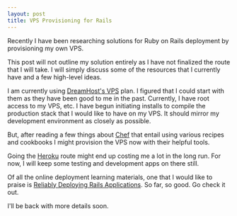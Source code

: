 ```yaml
---
layout: post
title: VPS Provisioning for Rails
---
```


Recently I have been researching solutions for Ruby on Rails deployment by provisioning my own VPS.

This post will not outline my solution entirely as I have not finalized the route that I will take. I will simply discuss some of the resources that I currently have and a few high-level ideas. 

I am currently using <a href="https://www.dreamhost.com/hosting/vps/">DreamHost's VPS</a> plan. I figured that I could start with them as they have been good to me in the past. Currently, I have root access to my VPS, etc. I have begun initiating installs to compile the production stack that I would like to have on my VPS. It should mirror my development environment as closely as possible.

But, after reading a few things about <a href="https://www.chef.io/chef/">Chef</a> that entail using various recipes and cookbooks I might provision the VPS now with their helpful tools.

Going the <a href="https://www.heroku.com/home">Heroku</a> route might end up costing me a lot in the long run. For now, I will keep some testing and development apps on there still. 

Of all the online deployment learning materials, one that I would like to praise is <a href="https://leanpub.com/deploying_rails_applications">Reliably Deploying Rails Applications</a>. So far, so good. Go check it out.

I'll be back with more details soon.